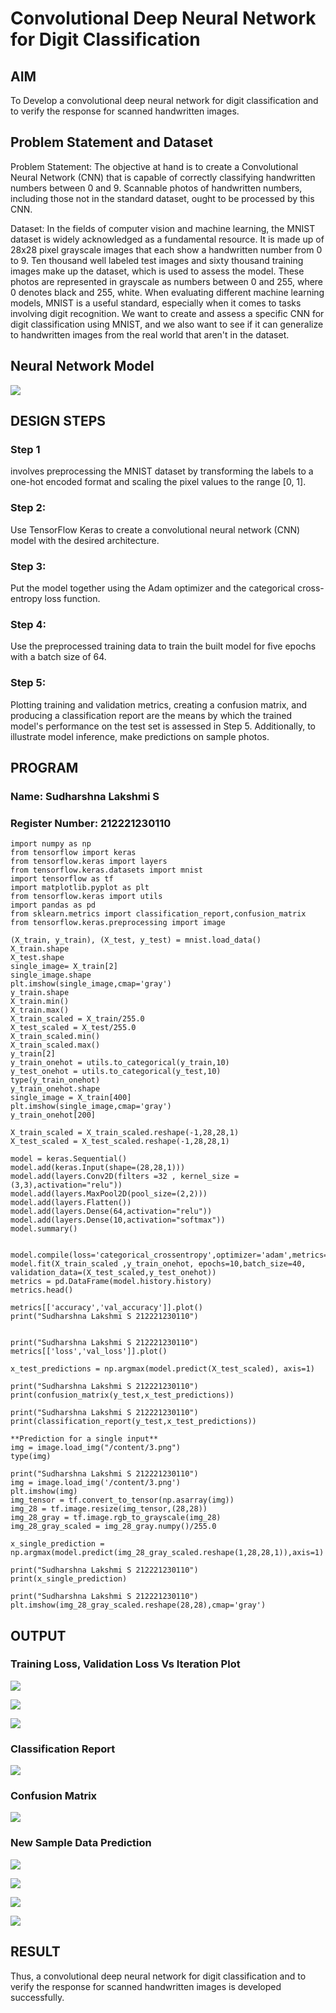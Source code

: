 # Convolutional Deep Neural Network for Digit Classification

## AIM
To Develop a convolutional deep neural network for digit classification and to verify the response for scanned handwritten images.

## Problem Statement and Dataset
Problem Statement:
The objective at hand is to create a Convolutional Neural Network (CNN) that is capable of correctly classifying handwritten numbers between 0 and 9. Scannable photos of handwritten numbers, including those not in the standard dataset, ought to be processed by this CNN.

Dataset: 
In the fields of computer vision and machine learning, the MNIST dataset is widely acknowledged as a fundamental resource. It is made up of 28x28 pixel grayscale images that each show a handwritten number from 0 to 9. Ten thousand well labeled test images and sixty thousand training images make up the dataset, which is used to assess the model. These photos are represented in grayscale as numbers between 0 and 255, where 0 denotes black and 255, white. When evaluating different machine learning models, MNIST is a useful standard, especially when it comes to tasks involving digit recognition. We want to create and assess a specific CNN for digit classification using MNIST, and we also want to see if it can generalize to handwritten images from the real world that aren't in the dataset.

## Neural Network Model
![](nn1.png)

## DESIGN STEPS
### Step 1 
involves preprocessing the MNIST dataset by transforming the labels to a one-hot encoded format and scaling the pixel values to the range [0, 1].
### Step 2: 
Use TensorFlow Keras to create a convolutional neural network (CNN) model with the desired architecture.
### Step 3: 
Put the model together using the Adam optimizer and the categorical cross-entropy loss function.
### Step 4: 
Use the preprocessed training data to train the built model for five epochs with a batch size of 64.
### Step 5:
Plotting training and validation metrics, creating a confusion matrix, and producing a classification report are the means by which the trained model's performance on the test set is assessed in Step 5. Additionally, to illustrate model inference, make predictions on sample photos.

## PROGRAM
### Name: Sudharshna Lakshmi S
### Register Number: 212221230110
```
import numpy as np
from tensorflow import keras
from tensorflow.keras import layers
from tensorflow.keras.datasets import mnist
import tensorflow as tf
import matplotlib.pyplot as plt
from tensorflow.keras import utils
import pandas as pd
from sklearn.metrics import classification_report,confusion_matrix
from tensorflow.keras.preprocessing import image

(X_train, y_train), (X_test, y_test) = mnist.load_data()
X_train.shape
X_test.shape
single_image= X_train[2]
single_image.shape
plt.imshow(single_image,cmap='gray')
y_train.shape
X_train.min()
X_train.max()
X_train_scaled = X_train/255.0
X_test_scaled = X_test/255.0
X_train_scaled.min()
X_train_scaled.max()
y_train[2]
y_train_onehot = utils.to_categorical(y_train,10)
y_test_onehot = utils.to_categorical(y_test,10)
type(y_train_onehot)
y_train_onehot.shape
single_image = X_train[400]
plt.imshow(single_image,cmap='gray')
y_train_onehot[200]

X_train_scaled = X_train_scaled.reshape(-1,28,28,1)
X_test_scaled = X_test_scaled.reshape(-1,28,28,1)

model = keras.Sequential()
model.add(keras.Input(shape=(28,28,1)))
model.add(layers.Conv2D(filters =32 , kernel_size =(3,3),activation="relu"))
model.add(layers.MaxPool2D(pool_size=(2,2)))
model.add(layers.Flatten())
model.add(layers.Dense(64,activation="relu"))
model.add(layers.Dense(10,activation="softmax"))
model.summary()


model.compile(loss='categorical_crossentropy',optimizer='adam',metrics='accuracy')
model.fit(X_train_scaled ,y_train_onehot, epochs=10,batch_size=40, validation_data=(X_test_scaled,y_test_onehot))
metrics = pd.DataFrame(model.history.history)
metrics.head()

metrics[['accuracy','val_accuracy']].plot()
print("Sudharshna Lakshmi S 212221230110")


print("Sudharshna Lakshmi S 212221230110")
metrics[['loss','val_loss']].plot()

x_test_predictions = np.argmax(model.predict(X_test_scaled), axis=1)

print("Sudharshna Lakshmi S 212221230110")
print(confusion_matrix(y_test,x_test_predictions))

print("Sudharshna Lakshmi S 212221230110")
print(classification_report(y_test,x_test_predictions))

**Prediction for a single input**
img = image.load_img("/content/3.png")
type(img)

print("Sudharshna Lakshmi S 212221230110")
img = image.load_img('/content/3.png')
plt.imshow(img)
img_tensor = tf.convert_to_tensor(np.asarray(img))
img_28 = tf.image.resize(img_tensor,(28,28))
img_28_gray = tf.image.rgb_to_grayscale(img_28)
img_28_gray_scaled = img_28_gray.numpy()/255.0

x_single_prediction = np.argmax(model.predict(img_28_gray_scaled.reshape(1,28,28,1)),axis=1)

print("Sudharshna Lakshmi S 212221230110")
print(x_single_prediction)

print("Sudharshna Lakshmi S 212221230110")
plt.imshow(img_28_gray_scaled.reshape(28,28),cmap='gray')
```
## OUTPUT

### Training Loss, Validation Loss Vs Iteration Plot
![](1.png)

![](2.png)

![](3.png)

### Classification Report
![](5.png)

### Confusion Matrix
![](4.png)

### New Sample Data Prediction
![](6.png)

![](7.png)

![](8.png)

![](9.png)

## RESULT
Thus, a convolutional deep neural network for digit classification and to verify the response for scanned handwritten images is developed successfully.
